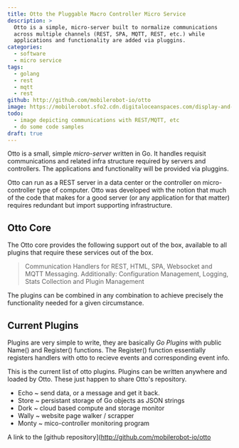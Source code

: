 ```yaml
---
title: Otto the Pluggable Macro Controller Micro Service
description: >
  Otto is a simple, micro-server built to normalize communications
  across multiple channels (REST, SPA, MQTT, REST, etc.) while
  applications and functionality are added via pluggins.
categories: 
  - software
  - micro service
tags:
  - golang
  - rest
  - mqtt
  - rest
github: http://github.com/mobilerobot-io/otto
image: https://mobilerobot.sfo2.cdn.digitaloceanspaces.com/display-and-motors.jpg
todo:
  - image depicting communications with REST/MQTT, etc
  - do some code samples
draft: true
---
```


Otto is a small, simple _micro-server_ written in Go. It handles
requisit communications and related infra structure required by
servers and controllers.  The applications and functionality will be
provided via pluggins.

Otto can run as a REST server in a data center or the controller on
micro-controller type of computer.  Otto was developed with the notion
that much of the code that makes for a good server (or any application
for that matter) requires redundant but import supporting
infrastructure. 

## Otto Core

The Otto core provides the following support out of the box, available
to all plugins that require these services out of the box.

> Communication Handlers for REST, HTML, SPA, Websocket and MQTT
> Messaging.  Additionally: Configuration Management, Logging, Stats
> Collection and Plugin Management

The plugins can be combined in any combination to achieve precisely
the functionality needed for a given circumstance.

## Current Plugins 

Plugins are very simple to write, they are basically _Go Plugins_ with
public Name() and Register() functions.  The Register() function
essentially registers handlers with otto to recieve events and
corresponding event info.

This is the current list of otto plugins.  Plugins can be written
anywhere and loaded by Otto.  These just happen to share Otto's
repository. 

- Echo	~ send data, or a message and get it back.
- Store ~ persistant storage of Go objects as JSON strings
- Dork	~ cloud based compute and storage monitor
- Wally ~ website page walker / scrapper
- Monty ~ mico-controller monitoring program

A link to the [github repository](http://github.com/mobilerobot-io/otto
